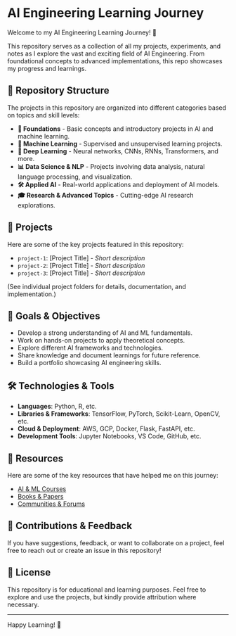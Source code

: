 # AI Engineering Learning Journey

Welcome to my AI Engineering Learning Journey! 🚀

This repository serves as a collection of all my projects, experiments, and notes as I explore the vast and exciting field of AI Engineering. From foundational concepts to advanced implementations, this repo showcases my progress and learnings.

## 📂 Repository Structure

The projects in this repository are organized into different categories based on topics and skill levels:

- **📖 Foundations** - Basic concepts and introductory projects in AI and machine learning.
- **🤖 Machine Learning** - Supervised and unsupervised learning projects.
- **🧠 Deep Learning** - Neural networks, CNNs, RNNs, Transformers, and more.
- **📊 Data Science & NLP** - Projects involving data analysis, natural language processing, and visualization.
- **🛠️ Applied AI** - Real-world applications and deployment of AI models.
- **🎓 Research & Advanced Topics** - Cutting-edge AI research explorations.

## 🚀 Projects

Here are some of the key projects featured in this repository:

- `project-1`: [Project Title] - *Short description*
- `project-2`: [Project Title] - *Short description*
- `project-3`: [Project Title] - *Short description*

(See individual project folders for details, documentation, and implementation.)

## 📌 Goals & Objectives

- Develop a strong understanding of AI and ML fundamentals.
- Work on hands-on projects to apply theoretical concepts.
- Explore different AI frameworks and technologies.
- Share knowledge and document learnings for future reference.
- Build a portfolio showcasing AI engineering skills.

## 🛠️ Technologies & Tools

- **Languages**: Python, R, etc.
- **Libraries & Frameworks**: TensorFlow, PyTorch, Scikit-Learn, OpenCV, etc.
- **Cloud & Deployment**: AWS, GCP, Docker, Flask, FastAPI, etc.
- **Development Tools**: Jupyter Notebooks, VS Code, GitHub, etc.

## 🔗 Resources

Here are some of the key resources that have helped me on this journey:

- [AI & ML Courses](#)
- [Books & Papers](#)
- [Communities & Forums](#)

## 🤝 Contributions & Feedback

If you have suggestions, feedback, or want to collaborate on a project, feel free to reach out or create an issue in this repository!

## 📜 License

This repository is for educational and learning purposes. Feel free to explore and use the projects, but kindly provide attribution where necessary.

---

Happy Learning! 🚀
